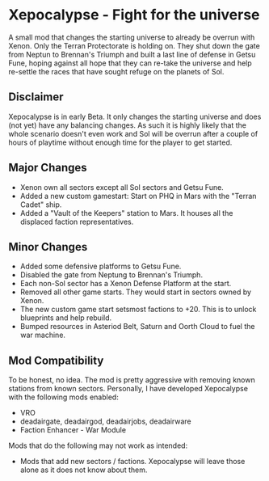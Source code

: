 # Xepocalypse - Fight for the universe

A small mod that changes the starting universe to already be overrun with Xenon.
Only the Terran Protectorate is holding on. They shut down the gate from Neptun to Brennan's Triumph
and built a last line of defense in Getsu Fune, hoping against all hope that they can
re-take the universe and help re-settle the races that have sought refuge on the planets of Sol.

## Disclaimer

Xepocalypse is in early Beta. It only changes the starting universe and does (not yet) have any balancing changes.
As such it is highly likely that the whole scenario doesn't even work and Sol will be overrun after a couple
of hours of playtime without enough time for the player to get started.

## Major Changes

* Xenon own all sectors except all Sol sectors and Getsu Fune.
* Added a new custom gamestart: Start on PHQ in Mars with the "Terran Cadet" ship.
* Added a "Vault of the Keepers" station to Mars. It houses all the displaced faction representatives.

## Minor Changes

* Added some defensive platforms to Getsu Fune.
* Disabled the gate from Neptung to Brennan's Triumph.
* Each non-Sol sector has a Xenon Defense Platform at the start.
* Removed all other game starts. They would start in sectors owned by Xenon.
* The new custom game start setsmost factions to +20. This is to unlock blueprints and help rebuild.
* Bumped resources in Asteriod Belt, Saturn and Oorth Cloud to fuel the war machine.

## Mod Compatibility

To be honest, no idea. The mod is pretty aggressive with removing known stations from known sectors.
Personally, I have developed Xepocalypse with the following mods enabled:

  * VRO
  * deadairgate, deadairgod, deadairjobs, deadairware
  * Faction Enhancer - War Module

Mods that do the following may not work as intended:

  * Mods that add new sectors / factions. Xepocalypse will leave those alone as it does not know about them.
